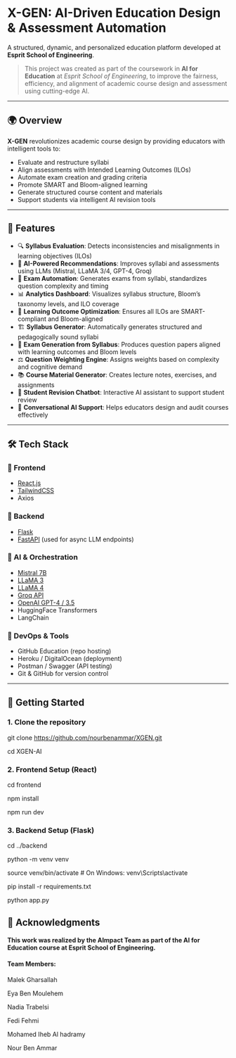# X-GEN: AI-Driven Education Design & Assessment Automation

A structured, dynamic, and personalized education platform developed at **Esprit School of Engineering**.

> This project was created as part of the coursework in **AI for Education** at *Esprit School of Engineering*, to improve the fairness, efficiency, and alignment of academic course design and assessment using cutting-edge AI.

---

## 🌍 Overview

**X-GEN** revolutionizes academic course design by providing educators with intelligent tools to:
- Evaluate and restructure syllabi
- Align assessments with Intended Learning Outcomes (ILOs)
- Automate exam creation and grading criteria
- Promote SMART and Bloom-aligned learning
- Generate structured course content and materials
- Support students via intelligent AI revision tools

---

## 🚀 Features

- 🔍 **Syllabus Evaluation**: Detects inconsistencies and misalignments in learning objectives (ILOs)
- 🧠 **AI-Powered Recommendations**: Improves syllabi and assessments using LLMs (Mistral, LLaMA 3/4, GPT-4, Groq)
- 📝 **Exam Automation**: Generates exams from syllabi, standardizes question complexity and timing
- 📊 **Analytics Dashboard**: Visualizes syllabus structure, Bloom’s taxonomy levels, and ILO coverage
- 🎯 **Learning Outcome Optimization**: Ensures all ILOs are SMART-compliant and Bloom-aligned
- 🏗️ **Syllabus Generator**: Automatically generates structured and pedagogically sound syllabi
- 🧾 **Exam Generation from Syllabus**: Produces question papers aligned with learning outcomes and Bloom levels
- ⚖️ **Question Weighting Engine**: Assigns weights based on complexity and cognitive demand
- 📚 **Course Material Generator**: Creates lecture notes, exercises, and assignments
- 🤖 **Student Revision Chatbot**: Interactive AI assistant to support student review
- 💬 **Conversational AI Support**: Helps educators design and audit courses effectively

---

## 🛠 Tech Stack

### 🎨 Frontend
- [React.js](https://reactjs.org/)
- [TailwindCSS](https://tailwindcss.com/)
- Axios

### 🔧 Backend
- [Flask](https://flask.palletsprojects.com/)
- [FastAPI](https://fastapi.tiangolo.com/) (used for async LLM endpoints)

### 🧠 AI & Orchestration
- [Mistral 7B](https://mistral.ai/)
- [LLaMA 3](https://ai.meta.com/llama/)
- [LLaMA 4](https://llama.meta.com/)
- [Groq API](https://groq.com/)
- [OpenAI GPT-4 / 3.5](https://platform.openai.com/)
- HuggingFace Transformers
- LangChain

### 🧪 DevOps & Tools
- GitHub Education (repo hosting)
- Heroku / DigitalOcean (deployment)
- Postman / Swagger (API testing)
- Git & GitHub for version control


---

## 🚀 Getting Started

### 1. Clone the repository

git clone https://github.com/nourbenammar/XGEN.git

cd XGEN-AI
 
### 2. Frontend Setup (React)

cd frontend

npm install

npm run dev
 
### 3. Backend Setup (Flask)

cd ../backend

python -m venv venv

source venv/bin/activate  # On Windows: venv\Scripts\activate

pip install -r requirements.txt

python app.py


## 🙌 Acknowledgments

#### This work was realized by the AImpact Team as part of the AI for Education course at Esprit School of Engineering.

#### Team Members:

Malek Gharsallah

Eya Ben Moulehem

Nadia Trabelsi

Fedi Fehmi

Mohamed Iheb Al hadramy

Nour Ben Ammar
